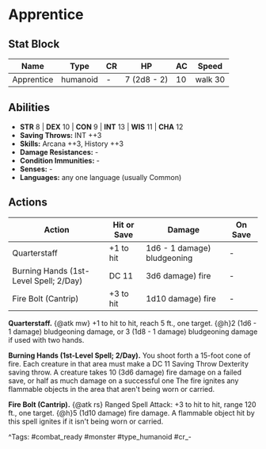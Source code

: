 # Apprentice

## Stat Block

| Name | Type | CR | HP | AC | Speed |
|------|------|----|----|----|-------|
| Apprentice | humanoid | - | 7 (2d8 - 2) | 10 | walk 30 |

## Abilities

- **STR** 8 | **DEX** 10 | **CON** 9 | **INT** 13 | **WIS** 11 | **CHA** 12
- **Saving Throws:** INT ++3  
- **Skills:** Arcana ++3, History ++3  
- **Damage Resistances:** -  
- **Condition Immunities:** -  
- **Senses:** -  
- **Languages:** any one language (usually Common)


## Actions

| Action | Hit or Save | Damage | On Save |
|--------|--------------|--------|----------|
| Quarterstaff | +1 to hit | 1d6 - 1 damage) bludgeoning | - |
| Burning Hands (1st-Level Spell; 2/Day) | DC 11 | 3d6 damage) fire | - |
| Fire Bolt (Cantrip) | +3 to hit | 1d10 damage) fire | - |

**Quarterstaff.** {@atk mw} +1 to hit to hit, reach 5 ft., one target. {@h}2 (1d6 - 1 damage) bludgeoning damage, or 3 (1d8 - 1 damage) bludgeoning damage if used with two hands.

**Burning Hands (1st-Level Spell; 2/Day).** You shoot forth a 15-foot cone of fire. Each creature in that area must make a DC 11 Saving Throw Dexterity saving throw. A creature takes 10 (3d6 damage) fire damage on a failed save, or half as much damage on a successful one The fire ignites any flammable objects in the area that aren't being worn or carried.

**Fire Bolt (Cantrip).** {@atk rs} Ranged Spell Attack: +3 to hit to hit, range 120 ft., one target. {@h}5 (1d10 damage) fire damage. A flammable object hit by this spell ignites if it isn't being worn or carried.


^Tags: #combat_ready #monster #type_humanoid #cr_-